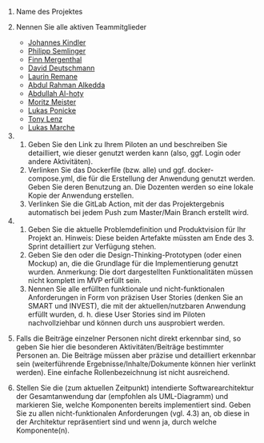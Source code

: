 1. Name des Projektes

2. Nennen Sie alle aktiven Teammitglieder
   - [Johannes Kindler](https://gitlab-softwareprojekt.fim.htwk-leipzig.de/users/jkindler/activity)
   - [Philipp Semlinger](https://gitlab-softwareprojekt.fim.htwk-leipzig.de/users/users/psemling/activity)
   - [Finn Mergenthal](https://gitlab-softwareprojekt.fim.htwk-leipzig.de/users/users/fmergent/activity)
   - [David Deutschmann](https://gitlab-softwareprojekt.fim.htwk-leipzig.de/users/users/ddeutsch/activity)
   - [Laurin Remane](https://gitlab-softwareprojekt.fim.htwk-leipzig.de/users/users/mremane/activity)
   - [Abdul Rahman Alkedda](https://gitlab-softwareprojekt.fim.htwk-leipzig.de/users/aalkedda/activity)
   - [Abdullah Al-hoty](https://gitlab-softwareprojekt.fim.htwk-leipzig.de/users/aalhoty/activity)
   - [Moritz Meister](https://gitlab-softwareprojekt.fim.htwk-leipzig.de/users/mmeister/activity)
   - [Lukas Ponicke](https://gitlab-softwareprojekt.fim.htwk-leipzig.de/users/lponicke/activity)
   - [Tony Lenz](https://gitlab-softwareprojekt.fim.htwk-leipzig.de/users/tlenz1/activity)
   - [Lukas Marche](https://gitlab-softwareprojekt.fim.htwk-leipzig.de/users/lmarche/activity)

3. 
   1. Geben Sie den Link zu Ihrem Piloten an und beschreiben Sie detailliert, wie dieser genutzt werden kann (also, ggf. Login oder andere Aktivitäten).
   2. Verlinken Sie das Dockerfile (bzw. alle) und ggf. docker-compose.yml, die für die Erstellung der Anwendung genutzt werden. Geben Sie deren Benutzung an. Die Dozenten werden so eine lokale Kopie der Anwendung erstellen.
   3. Verlinken Sie die GitLab Action, mit der das Projektergebnis automatisch bei jedem Push zum Master/Main Branch erstellt wird.

4. 
   1. Geben Sie die aktuelle Problemdefinition und Produktvision für Ihr Projekt an. Hinweis: Diese beiden Artefakte müssten am Ende des 3. Sprint detailliert zur Verfügung stehen.
   2. Geben Sie den oder die Design-Thinking-Prototypen (oder einen Mockup) an, die die Grundlage für die Implementierung genutzt wurden. Anmerkung: Die dort dargestellten Funktionalitäten müssen nicht komplett im MVP erfüllt sein.
   3. Nennen Sie alle erfüllten funktionale und nicht-funktionalen Anforderungen in Form von präzisen User Stories (denken Sie an SMART und INVEST), die mit der aktuellen/nutzbaren Anwendung erfüllt wurden, d. h. diese User Stories sind im Piloten nachvollziehbar und können durch uns ausprobiert werden.

5. Falls die Beiträge einzelner Personen nicht direkt erkennbar sind, so geben Sie hier die besonderen Aktivitäten/Beiträge bestimmter Personen an. Die Beiträge müssen aber präzise und detailliert erkennbar sein (weiterführende Ergebnisse/Inhalte/Dokumente können hier verlinkt werden). Eine einfache Rollenbezeichnung ist nicht ausreichend.

6. Stellen Sie die (zum aktuellen Zeitpunkt) intendierte Softwarearchitektur der Gesamtanwendung dar (empfohlen als UML-Diagramm) und markieren Sie, welche Komponenten bereits implementiert sind. Geben Sie zu allen nicht-funktionalen Anforderungen (vgl. 4.3) an, ob diese in der Architektur repräsentiert sind und wenn ja, durch welche Komponente(n).
